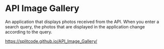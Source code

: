 # API Image Gallery

An application that displays photos received from the API. When you enter a search query, the photos that are displayed in the application change according to the query.

https://splitcode.github.io/API_Image_Gallery/
